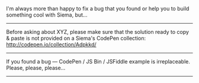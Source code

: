 I'm always more than happy to fix a bug that you found or help you to build something cool with Siema, but...

- - -

Before asking about XYZ, please make sure that the solution ready to copy & paste is not provided on a Siema's CodePen collection: http://codepen.io/collection/Adpkkd/

- - -

If you found a bug — CodePen / JS Bin / JSFiddle example is irreplaceable. Please, please, please...

- - -
